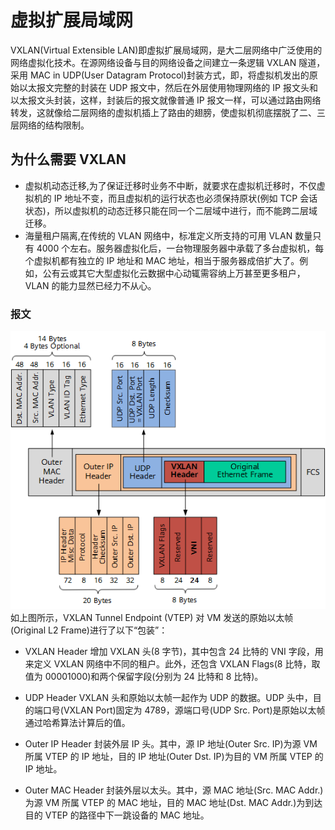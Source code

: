 # 虚拟扩展局域网

VXLAN(Virtual Extensible LAN)即虚拟扩展局域网，是大二层网络中广泛使用的网络虚拟化技术。在源网络设备与目的网络设备之间建立一条逻辑 VXLAN 隧道，采用 MAC in UDP(User Datagram Protocol)封装方式，即，将虚拟机发出的原始以太报文完整的封装在 UDP 报文中，然后在外层使用物理网络的 IP 报文头和以太报文头封装，这样，封装后的报文就像普通 IP 报文一样，可以通过路由网络转发，这就像给二层网络的虚拟机插上了路由的翅膀，使虚拟机彻底摆脱了二、三层网络的结构限制。

## 为什么需要 VXLAN

- 虚拟机动态迁移,为了保证迁移时业务不中断，就要求在虚拟机迁移时，不仅虚拟机的 IP 地址不变，而且虚拟机的运行状态也必须保持原状(例如 TCP 会话状态)，所以虚拟机的动态迁移只能在同一个二层域中进行，而不能跨二层域迁移。
- 海量租户隔离,在传统的 VLAN 网络中，标准定义所支持的可用 VLAN 数量只有 4000 个左右。服务器虚拟化后，一台物理服务器中承载了多台虚拟机，每个虚拟机都有独立的 IP 地址和 MAC 地址，相当于服务器成倍扩大了。例如，公有云或其它大型虚拟化云数据中心动辄需容纳上万甚至更多租户，VLAN 的能力显然已经力不从心。

### 报文

![vxlan报文](picture/vxlan.png)
如上图所示，VXLAN Tunnel Endpoint (VTEP) 对 VM 发送的原始以太帧(Original L2 Frame)进行了以下“包装”：

- VXLAN Header
  增加 VXLAN 头(8 字节)，其中包含 24 比特的 VNI 字段，用来定义 VXLAN 网络中不同的租户。此外，还包含 VXLAN Flags(8 比特，取值为 00001000)和两个保留字段(分别为 24 比特和 8 比特)。

- UDP Header
  VXLAN 头和原始以太帧一起作为 UDP 的数据。UDP 头中，目的端口号(VXLAN Port)固定为 4789，源端口号(UDP Src. Port)是原始以太帧通过哈希算法计算后的值。

- Outer IP Header
  封装外层 IP 头。其中，源 IP 地址(Outer Src. IP)为源 VM 所属 VTEP 的 IP 地址，目的 IP 地址(Outer Dst. IP)为目的 VM 所属 VTEP 的 IP 地址。

- Outer MAC Header
  封装外层以太头。其中，源 MAC 地址(Src. MAC Addr.)为源 VM 所属 VTEP 的 MAC 地址，目的 MAC 地址(Dst. MAC Addr.)为到达目的 VTEP 的路径中下一跳设备的 MAC 地址。

